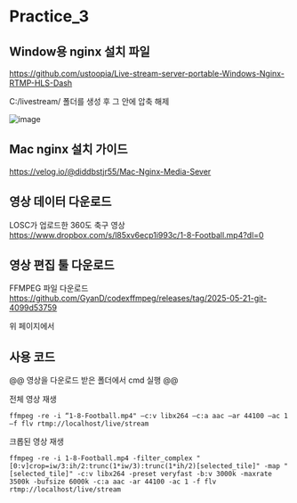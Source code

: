 # Practice_3

## Window용 nginx 설치 파일

https://github.com/ustoopia/Live-stream-server-portable-Windows-Nginx-RTMP-HLS-Dash


C:/livestream/ 폴더를 생성 후 그 안에 압축 해제

![image](https://github.com/user-attachments/assets/e463e501-f3bb-40f0-9cf9-017ac3d81ae4)

## Mac nginx 설치 가이드

https://velog.io/@diddbstjr55/Mac-Nginx-Media-Sever

## 영상 데이터 다운로드
LOSC가 업로드한 360도 축구 영상
https://www.dropbox.com/s/l85xv6ecp1i993c/1-8-Football.mp4?dl=0


## 영상 편집 툴 다운로드
FFMPEG 파일 다운로드
https://github.com/GyanD/codexffmpeg/releases/tag/2025-05-21-git-4099d53759

위 페이지에서

## 사용 코드
@@ 영상을 다운로드 받은 폴더에서 cmd 실행 @@

전체 영상 재생
```
ffmpeg -re -i “1-8-Football.mp4" –c:v libx264 –c:a aac –ar 44100 –ac 1 –f flv rtmp://localhost/live/stream
```

크롭된 영상 재생
```
ffmpeg -re -i 1-8-Football.mp4 -filter_complex "[0:v]crop=iw/3:ih/2:trunc(1*iw/3):trunc(1*ih/2)[selected_tile]" -map "[selected_tile]" -c:v libx264 -preset veryfast -b:v 3000k -maxrate 3500k -bufsize 6000k -c:a aac -ar 44100 -ac 1 -f flv rtmp://localhost/live/stream
```
